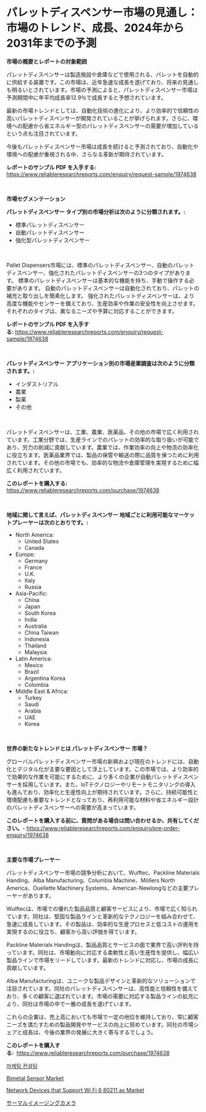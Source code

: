 <p><h1>パレットディスペンサー市場の見通し：市場のトレンド、成長、2024年から2031年までの予測</h1></p><p><strong>市場の概要とレポートの対象範囲</strong></p>
<p><p>パレットディスペンサーは製造施設や倉庫などで使用される、パレットを自動的に供給する装置です。この市場は、近年急速な成長を遂げており、将来の見通しも明るいとされています。市場の予測によると、パレットディスペンサー市場は予測期間中に年平均成長率12.9％で成長すると予想されています。</p><p>最新の市場トレンドとしては、自動化技術の進化により、より効率的で信頼性の高いパレットディスペンサーが開発されていることが挙げられます。さらに、環境への配慮から省エネルギー型のパレットディスペンサーの需要が増加しているという点も注目されています。</p><p>今後もパレットディスペンサー市場は成長を続けると予測されており、自動化や環境への配慮が重視される中、さらなる革新が期待されています。</p></p>
<p><strong>レポートのサンプル PDF を入手する:</strong> <a href="https://www.reliableresearchreports.com/enquiry/request-sample/1974638">https://www.reliableresearchreports.com/enquiry/request-sample/1974638</a></p>
<p>&nbsp;</p>
<p><strong>市場セグメンテーション</strong></p>
<p><strong>パレットディスペンサー タイプ別の市場分析は次のように分類されます。:</strong></p>
<p><ul><li>標準パレットディスペンサー</li><li>自動パレットディスペンサー</li><li>強化型パレットディスペンサー</li></ul></p>
<p>&nbsp;</p>
<p><p>Pallet Dispensers市場には、標準のパレットディスペンサー、自動のパレットディスペンサー、強化されたパレットディスペンサーの3つのタイプがあります。 標準のパレットディスペンサーは基本的な機能を持ち、手動で操作する必要があります。 自動のパレットディスペンサーは自動化されており、パレットの補充と取り出しを簡素化します。 強化されたパレットディスペンサーは、より高度な機能やセンサーを備えており、生産効率や作業の安全性を向上させます。それぞれのタイプは、異なるニーズや予算に対応することができます。</p></p>
<p><strong>レポートのサンプル PDF を入手する:</strong>&nbsp;<a href="https://www.reliableresearchreports.com/enquiry/request-sample/1974638">https://www.reliableresearchreports.com/enquiry/request-sample/1974638</a></p>
<p>&nbsp;</p>
<p><strong> パレットディスペンサー アプリケーション別の市場産業調査は次のように分類されます。:</strong></p>
<p><ul><li>インダストリアル</li><li>農業</li><li>製薬</li><li>その他</li></ul></p>
<p>&nbsp;</p>
<p><p>パレットディスペンサーは、工業、農業、医薬品、その他の市場で広く利用されています。工業分野では、生産ラインでのパレットの効率的な取り扱いが可能であり、労力の削減に貢献しています。農業では、作業効率の向上や物流の効率化に役立ちます。医薬品業界では、製品の保管や輸送の際に品質を保つために利用されています。その他の市場でも、効率的な物流や倉庫管理を実現するために幅広く利用されています。</p></p>
<p><strong>このレポートを購入する:</strong>&nbsp; <a href="https://www.reliableresearchreports.com/purchase/1974638">https://www.reliableresearchreports.com/purchase/1974638</a></p>
<p>&nbsp;</p>
<p><strong>地域に関して言えば、パレットディスペンサー 地域ごとに利用可能なマーケットプレーヤーは次のとおりです。:</strong></p>
<p><ul>
    <li>
        North America:
        <ul>
            <li>United States</li>
            <li>Canada</li>
        </ul>
    </li>
    <li>
        Europe:
        <ul>
            <li>Germany</li>
            <li>France</li>
            <li>U.K.</li>
            <li>Italy</li>
            <li>Russia</li>
        </ul>
    </li>
    <li>
        Asia-Pacific:
        <ul>
            <li>China</li>
            <li>Japan</li>
            <li>South Korea</li>
            <li>India</li>
            <li>Australia</li>
            <li>China Taiwan</li>
            <li>Indonesia</li>
            <li>Thailand</li>
            <li>Malaysia</li>
        </ul>
    </li>
    <li>
        Latin America:
        <ul>
            <li>Mexico</li>
            <li>Brazil</li>
            <li>Argentina Korea</li>
            <li>Colombia</li>
        </ul>
    </li>
    <li>
        Middle East & Africa:
        <ul>
            <li>Turkey</li>
            <li>Saudi</li>
            <li>Arabia</li>
            <li>UAE</li>
            <li>Korea</li>
        </ul>
    </li>
    </ul></p>
<p>&nbsp;</p>
<p><strong>世界の新たなトレンドとは パレットディスペンサー 市場？</strong></p>
<p><p>グローバルパレットディスペンサー市場の新興および現在のトレンドには、自動化とデジタル化が主要な要因として浮上しています。この市場では、より効率的で効果的な作業を可能にするために、より多くの企業が自動パレットディスペンサーを採用しています。また、IoTテクノロジーやリモートモニタリングの導入も進んでおり、効率化と生産性向上が期待されています。さらに、持続可能性と環境配慮も重要なトレンドとなっており、再利用可能な材料や省エネルギー設計のパレットディスペンサーへの需要が高まっています。</p></p>
<p><strong>このレポートを購入する前に、質問がある場合は問い合わせるか、共有してください。</strong>- <a href="https://www.reliableresearchreports.com/enquiry/pre-order-enquiry/1974638">https://www.reliableresearchreports.com/enquiry/pre-order-enquiry/1974638</a></p>
<p>&nbsp;</p>
<p><strong>主要な市場プレーヤー</strong></p>
<p><p>パレットディスペンサー市場の競争分析において、Wulftec、Packline Materials Handing、Alba Manufacturing、Columbia Machine、Möllers North America、Ouellette Machinery Systems、American-Newlongなどの主要プレーヤーがあります。</p><p>Wulftecは、市場での優れた製品品質と顧客サービスにより、市場で広く知られています。同社は、堅固な製品ラインと革新的なテクノロジーを組み合わせて、急速に成長しています。その製品は、効率的な生産プロセスと低コストの運用を実現するのに役立ち、顧客から高い評価を得ています。</p><p>Packline Materials Handingは、製品品質とサービスの面で業界で高い評判を持っています。同社は、市場動向に対応する柔軟性と高い生産性を提供し、幅広い製品ラインで市場をリードしています。最新のトレンドに対応し、市場の成長に貢献しています。</p><p>Alba Manufacturingは、ユニークな製品デザインと革新的なソリューションで注目されています。同社のパレットディスペンサーは、高性能と信頼性を備えており、多くの顧客に選ばれています。市場の需要に対応する製品ラインの拡充により、同社は市場の中で一層の成長を遂げています。</p><p>これらの企業は、売上高においても市場で一定の地位を維持しており、常に顧客ニーズを満たすための製品開発やサービスの向上に努めています。同社の市場シェアと成長は、今後の業界の発展に大きく寄与するでしょう。</p></p>
<p><strong>このレポートを購入する:</strong>&nbsp;&nbsp;<a href="https://www.reliableresearchreports.com/purchase/1974638">https://www.reliableresearchreports.com/purchase/1974638</a></p>
<p><p><a href="https://github.com/iansanftyord09878/Market-Research-Report-List-1/blob/main/658879510710.md">마케팅 컨설팅</a></p><p><a href="https://github.com/Alonsoolds3wq1d81czn8rbol/Market-Research-Report-List-1/blob/main/bimetal-sensor-market.md">Bimetal Sensor Market</a></p><p><a href="https://medium.com/@v4171497/network-devices-that-support-wi-fi-6-80211-ax-market-trends-forecast-and-competitive-analysis-to-45508b2ccf4a">Network Devices that Support Wi Fi 6 80211 ax Market</a></p><p><a href="https://medium.com/@byroalenzuela76845/%E3%82%B5%E3%83%BC%E3%83%9E%E3%83%AB%E3%82%A4%E3%83%A1%E3%83%BC%E3%82%B8%E3%83%B3%E3%82%B0%E3%82%AB%E3%83%A1%E3%83%A9%E5%B8%82%E5%A0%B4%E3%81%AE%E5%88%86%E6%9E%90-%E3%82%B0%E3%83%AD%E3%83%BC%E3%83%90%E3%83%AB%E7%94%A3%E6%A5%AD%E3%81%AE%E5%B1%95%E6%9C%9B%E3%81%A8%E4%BA%88%E6%B8%AC-2024%E5%B9%B4%E3%81%8B%E3%82%892031%E5%B9%B4-eee9e93f9867">サーマルイメージングカメラ</a></p></p>